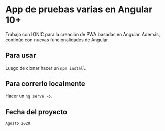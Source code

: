 # App de pruebas varias en Angular 10+
Trabajo con IONIC para la creación de PWA basadas en Angular. Además, continúo con nuevas funcionalidades de Angular.

## Para usar
Luego de clonar hacer un `npm install`.

## Para correrlo localmente
Hacer un `ng serve -o`.

## Fecha del proyecto
`Agosto 2020`
